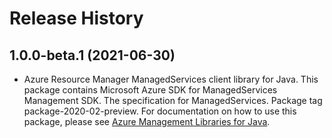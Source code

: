# Release History

## 1.0.0-beta.1 (2021-06-30)

- Azure Resource Manager ManagedServices client library for Java. This package contains Microsoft Azure SDK for ManagedServices Management SDK. The specification for ManagedServices. Package tag package-2020-02-preview. For documentation on how to use this package, please see [Azure Management Libraries for Java](https://aka.ms/azsdk/java/mgmt).
